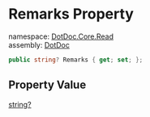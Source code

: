 ﻿# Remarks Property

namespace: [DotDoc\.Core\.Read](../../DotDoc.Core.Read.md)<br />
assembly: [DotDoc](../../../DotDoc.md)



```csharp
public string? Remarks { get; set; };
```

## Property Value

[string?](https://docs.microsoft.com/dotnet/api/System.String)

